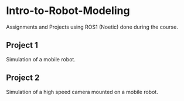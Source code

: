 # Intro-to-Robot-Modeling
Assignments and Projects using ROS1 (Noetic) done during the course.

## Project 1 
Simulation of a mobile robot.

## Project 2 
Simulation of a high speed camera mounted on a mobile robot.
